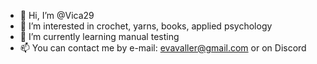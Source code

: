 - 👋 Hi, I’m @Vica29
- 👀 I’m interested in crochet, yarns, books, applied psychology
- 🌱 I’m currently learning manual testing
- 📫 You can contact me by e-mail: evavaller@gmail.com or on Discord

<!---
Vica29/Vica29 is a ✨ special ✨ repository because its `README.md` (this file) appears on your GitHub profile.
You can click the Preview link to take a look at your changes.
--->
